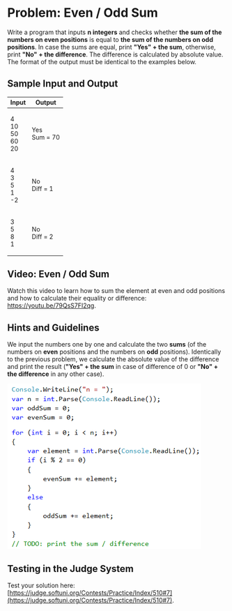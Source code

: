 # Problem: Even / Odd Sum

Write a program that inputs **n integers** and checks whether **the sum of the numbers on even positions** is equal to **the sum of the numbers on odd positions**. In case the sums are equal, print **"Yes" + the sum**, otherwise, print **"No" + the difference**. The difference is calculated by absolute value. The format of the output must be identical to the examples below.

## Sample Input and Output

| Input                            | Output                 |
| -------------------------------- | ---------------------- |
| <p>4<br>10<br>50<br>60<br>20</p> | <p>Yes<br>Sum = 70</p> |
| <p>4<br>3<br>5<br>1<br>-2</p>    | <p>No<br>Diff = 1</p>  |
| <p>3<br>5<br>8<br>1</p>          | <p>No<br>Diff = 2</p>  |

## Video: Even / Odd Sum

Watch this video to learn how to sum the element at even and odd positions and how to calculate their equality or difference: https://youtu.be/79QsS7FI2qg.

## Hints and Guidelines

We input the numbers one by one and calculate the two **sums** (of the numbers on **even** positions and the numbers on **odd** positions). Identically to the previous problem, we calculate the absolute value of the difference and print the result (**"Yes" + the sum** in case of difference of 0 or **"No" + the difference** in any other case).

![](../../../../assets/chapter-5-images/08.Odd-even-sum-01.png)

## Testing in the Judge System

Test your solution here: [https://judge.softuni.org/Contests/Practice/Index/510#7](https://judge.softuni.org/Contests/Practice/Index/510#7).
